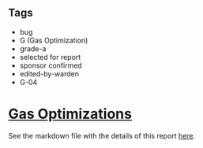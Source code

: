 ## Tags

- bug
- G (Gas Optimization)
- grade-a
- selected for report
- sponsor confirmed
- edited-by-warden
- G-04

# [Gas Optimizations](https://github.com/code-423n4/2023-05-venus-findings/issues/538) 

See the markdown file with the details of this report [here](https://github.com/code-423n4/2023-05-venus-findings/blob/main/data/JCN-G.md).